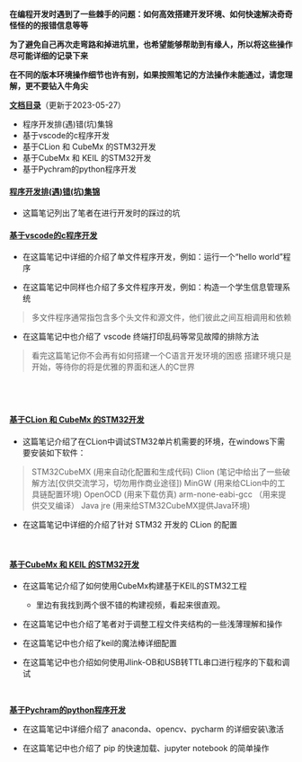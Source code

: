 **在编程开发时遇到了一些棘手的问题：如何高效搭建开发环境、如何快速解决奇奇怪怪的的报错信息等等**

**为了避免自己再次走弯路和掉进坑里，也希望能够帮助到有缘人，所以将这些操作尽可能详细的记录下来**

**在不同的版本环境操作细节也许有别，如果按照笔记的方法操作未能通过，请您理解，更不要钻入牛角尖**

**[文档目录](#)**（更新于2023-05-27）
- 程序开发排(遇)错(坑)集锦
- 基于vscode的c程序开发
- 基于CLion 和 CubeMx 的STM32开发
- 基于CubeMx 和 KEIL 的STM32开发
- 基于Pychram的python程序开发

#### [程序开发排(遇)错(坑)集锦](https://note.youdao.com/s/Ia47aSut)
- 这篇笔记列出了笔者在进行开发时的踩过的坑


#### [基于vscode的c程序开发](https://note.youdao.com/s/CisHoFe)
- 在这篇笔记中详细的介绍了单文件程序开发，例如：运行一个“hello world”程序

- 在这篇笔记中同样也介绍了多文件程序开发，例如：构造一个学生信息管理系统
> 多文件程序通常指包含多个头文件和源文件，他们彼此之间互相调用和依赖
- 在这篇笔记中也介绍了 vscode 终端打印乱码等常见故障的排除方法
> 看完这篇笔记你不会再有如何搭建一个C语言开发环境的困惑
> 搭建环境只是开始，等待你的将是优雅的界面和迷人的C世界
> 
&emsp;
---
#### [基于CLion 和 CubeMx 的STM32开发](https://note.youdao.com/s/OiOrOPUA)
- 这篇笔记介绍了在CLion中调试STM32单片机需要的环境，在windows下需要安装如下软件：
>  STM32CubeMX   (用来自动化配置和生成代码)
>  Clion    (笔记中给出了一些破解方法[仅供交流学习，切勿用作商业途径])
>  MinGW    (用来给CLion中的工具链配置环境)
>  OpenOCD     (用来下载仿真)
>  arm-none-eabi-gcc    （用来提供交叉编译）
>  Java jre    (用来给STM32CubeMX提供Java环境)
- 在这篇笔记中详细的介绍了针对 STM32 开发的 CLion 的配置

&emsp;

#### [基于CubeMx 和 KEIL 的STM32开发](https://note.youdao.com/s/OiOrOPUA)
- 在这篇笔记介绍了如何使用CubeMx构建基于KEIL的STM32工程
  - 里边有我找到两个很不错的构建视频，看起来很直观。 
- 在这篇笔记中也介绍了笔者对于调整工程文件夹结构的一些浅薄理解和操作

- 在这篇笔记中也介绍了keil的魔法棒详细配置

- 在这篇笔记中也介绍如何使用Jlink-OB和USB转TTL串口进行程序的下载和调试

&emsp;

**[基于Pychram的python程序开发](https://note.youdao.com/s/QRXR7oEg)**
- 在这篇笔记中详细介绍了 anaconda、opencv、pycharm 的详细安装\激活

- 在这篇笔记中也介绍了 pip 的快速加载、jupyter notebook 的简单操作





